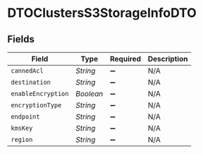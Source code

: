 # DTOClustersS3StorageInfoDTO


## Fields

| Field              | Type               | Required           | Description        |
| ------------------ | ------------------ | ------------------ | ------------------ |
| `cannedAcl`        | *String*           | :heavy_minus_sign: | N/A                |
| `destination`      | *String*           | :heavy_minus_sign: | N/A                |
| `enableEncryption` | *Boolean*          | :heavy_minus_sign: | N/A                |
| `encryptionType`   | *String*           | :heavy_minus_sign: | N/A                |
| `endpoint`         | *String*           | :heavy_minus_sign: | N/A                |
| `kmsKey`           | *String*           | :heavy_minus_sign: | N/A                |
| `region`           | *String*           | :heavy_minus_sign: | N/A                |